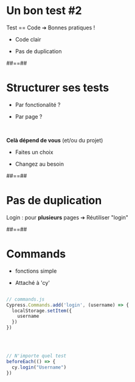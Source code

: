 # Un bon test #2

Test == Code
➔ Bonnes pratiques !

 * Code clair 
  
 * Pas de duplication

##==##

# Structurer ses tests

 * Par fonctionalité ? 

 * Par page ? 

<br/>

__Celà dépend de vous__ (et/ou du projet)  

 * Faites un choix

 * Changez au besoin

##==##

# Pas de duplication 

Login : pour __plusieurs__ pages
➔ Réutiliser "login"

##==##

# Commands

 * fonctions simple

 * Attaché à 'cy'


```js

// commands.js
Cypress.Commands.add('login', (username) => {
  localStorage.setItem({
    username
  })
})


```

<br/>

```js

// N'importe quel test
beforeEach(() => {
  cy.login("Username")
})


```


